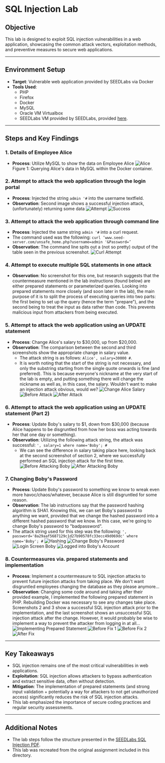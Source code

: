 # SQL Injection Lab

## Objective

This lab is designed to exploit SQL injection vulnerabilities in a web application, showcasing the common attack vectors, exploitation methods, and preventive measures to secure web applications.

---

## Environment Setup

- **Target**: Vulnerable web application provided by SEEDLabs via Docker
- **Tools Used**:
  - PHP
  - Firefox
  - Docker
  - MySQL
  - Oracle VM Virtualbox
  - SEEDLabs VM provided by SEEDLabs, provided [here](https://seedsecuritylabs.org/labsetup.html).

---

## Steps and Key Findings

### 1. Details of Employee Alice
- **Process**: Utilize MySQL to show the data on Employee Alice
  ![Alice](images/alice.png)
  Figure 1: Querying Alice's data in MySQL within the Docker container.

### 2. Attempt to attack the web application through the login portal
- **Process**: Injected the string `admin '#` into the username textfield.
- **Observation**: Second image shows a successful injection attack, (unfortunately) returning some data
  ![Attempt](images/sqlinjectionattempt.png)
  ![Success](images/sqlinjectionsuccess.png)

### 3. Attempt to attack the web application through command line
- **Process**: Injected the same string `admin '#` into a curl request. 
- The command used was the following: `curl ’www.seed-server.com/unsafe_home.php?username=admin '&Password=’`
- **Observation**: The command line spits out a (not so pretty) output of the table seen in the previous screenshot.
  ![Curl Attempt](images/curl.png)

### 4. Attempt to execute multiple SQL statements in one attack
- **Observation**: No screenshot for this one, but research suggests that the countermeasure mentioned in the lab instructions (found below) are either prepared statements or parameterized queries. Looking into prepared statements more closely (and soon later in the lab), the main purpose of it is to split the process of executing queries into two parts: the first being to set up the query (hence the term "prepare"), and the second being to treat the input as data rather than code. This prevents malicious input from attackers from being executed.

### 5. Attempt to attack the web application using an UPDATE statement
- **Process**: Change Alice's salary to $30,000, up from $20,000.
- **Observation**: The comparison between the second and third screenshots show the appropriate change in salary value.
  - The attack string is as follows: `Alice', salary=30000 #`.
  - It is worth noting that the start of the string is not necessary, and only the substring starting from the single quote onwards is fine (and preferred). This is because everyone's nickname at the very start of the lab is empty, and putting something there will change the nickname as well as, in this case, the salary. Wouldn't want to make an injection attack obvious, would we?
  ![Change Alice Salary](images/alicesalaryattack.png)
  ![Before Attack](images/beforeupdatealice.png)
  ![After Attack](images/afterupdatealice.png)

### 6. Attempt to attack the web application using an UPDATE statement (Part 2)
- **Process**: Update Boby's salary to $1, down from $30,000 (because Alice happens to be disgruntled from how her boss was acting towards her that one day or something).
- **Observation**: Utilizing the following attack string, the attack was successful: `', salary=1 where name='Boby'; #`
  - We can see the difference in salary taking place here, looking back at the second screenshot of section 2, where we successfully performed an SQL injection attack for the first time.
  ![Before Attacking Boby](images/beforeattackboby.png)
  ![After Attacking Boby](images/afterattackboby.png)

### 7. Changing Boby's Password
- **Process**: Update Boby's password to something we know to wreak even more havoc/chaos/whatever, because Alice is still disgruntled for some reason.
- **Observation**: The lab instructions say that the password hashing algorithm is SHA1. Knowing this, we can set Boby's password to anything we want, provided that we change the hashed password into a different hashed password that we know. In this case, we're going to change Boby's password to "badpassword".
- The attack string used for this step was the following: `', password='8a29aaf5687129c1d27b90578fc33ecc49d069dc' where name='Boby'; #`
  ![Hashing](images/sha1sum.png)
  ![Change Boby's Password](images/changebobypassword.png)
  ![Login Screen Boby](images/bobybadpassword.png)
  ![Logged into Boby's Account](images/loginboby.png)

### 8. Countermeasures via. prepared statements and implementation
- **Process**: Implement a countermeasure to SQL injection attacks to prevent future injection attacks from taking place. We don't want disgruntled employees changing the database as they please anymore...
- **Observation**: Changing some code around and taking after their provided example, I implemented the following prepared statement in PHP. Rebuilding Docker was necessary to see any changes take place. Screenshots 2 and 3 show a successful SQL injection attack prior to the implementation, and the last screenshot shows an unsuccessful SQL injection attack after the change. However, it would probably be wise to implement a way to prevent the attacker from logging in at all...
  ![Implementing Prepared Statement](images/fixunsafe.png)
  ![Before Fix 1](images/beforefix.png)
  ![Before Fix 2](images/beforefix2.png)
  ![After Fix](images/afterfix.png)


---

## Key Takeaways

- SQL injection remains one of the most critical vulnerabilities in web applications.
- **Exploitation**: SQL injection allows attackers to bypass authentication and extract sensitive data, often without detection.
- **Mitigation**: The implementation of prepared statements (and strong input validation + potentially a way for attackers to not get unauthorized access) significantly reduces the risk of SQL injection attacks.
- This lab emphasized the importance of secure coding practices and regular security assessments.

---

## Additional Notes

- The lab steps follow the structure presented in the [SEEDLabs SQL Injection PDF](https://seedsecuritylabs.org/Labs_20.04/Files/Web_SQL_Injection/Web_SQL_Injection.pdf).
- This lab was recreated from the original assignment included in this directory.
